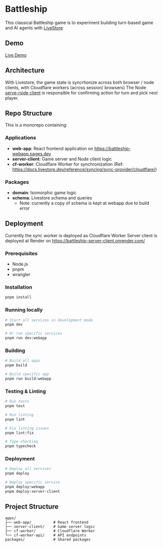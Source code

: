 # Battleship

This classical Battleship game is to experiment building turn-based game and AI agents with [LiveStore](https://livestore.dev/)

## Demo
[Live Demo](http://battleship.openhackers.club/)

## Architecture

With Livestore, the game state is syncrhonize across both browser / node clients, with Cloudflare workers (across session/ browsers)
The Node [serve-rside client](https://docs.livestore.dev/reference/syncing/server-side-clients/) is responsible for confirming action for turn and pick next player.

## Repo Structure

This is a monorepo containing:

### Applications
- **web-app**: React frontend application on https://battleship-webapp.pages.dev
- **server-client**: Game server and Node client logic
- **cf-worker**: Cloudflare Worker for synchronization (Ref: https://docs.livestore.dev/reference/syncing/sync-provider/cloudflare/)

### Packages
- **domain**: Isomorphic game logic
- **schema**: Livestore schema and queries
  - Note: currently a copy of schema is kept at webapp due to build error


## Deployment

Currently the sync worker is deployed as Cloudflare Worker
Server client is deployed at Render on https://battleship-server-client.onrender.com/


### Prerequisites

- Node.js
- pnpm
- wrangler

### Installation

```bash
pnpm install
```

### Running locally

```bash
# Start all services in development mode
pnpm dev

# Or run specific services
pnpm run dev:webapp
```

### Building

```bash
# Build all apps
pnpm build

# Build specific app
pnpm run build:webapp
```

### Testing & Linting

```bash
# Run tests
pnpm test

# Run linting
pnpm lint

# Fix linting issues
pnpm lint:fix

# Type checking
pnpm typecheck
```

### Deployment

```bash
# Deploy all services
pnpm deploy

# Deploy specific service
pnpm deploy:webapp
pnpm deploy:server-client
```

## Project Structure

```
apps/
├── web-app/          # React frontend
├── server-client/    # Game server logic
├── cf-worker/        # Cloudflare Worker
└── cf-worker-api/    # API endpoints
packages/             # Shared packages
```